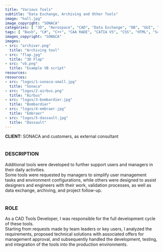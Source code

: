 ```yaml
---
title: "Various Tools"
subtitle: "Data Exchange, Archiving and Other Tools"
image: "hall.jpg"
image_copyright: "SONACA"
categories: [ "3D", "Aerospace", "CAD", "Data Exchange", "DB", "GUI", "Management", "PLM", "SCM" ]
tags: [ "Bash", "C#", "C++", "CAA RADE", "CATIA V5", "CSS", "HTML", "Scripting", "SQL", "VB" ]
images_copyright: "SONACA"
images:
- src: "archiver.png"
  title: "Archiving tool"
- src: "flap.jpg"
  title: "3D Flap"
- src: "vb.png"
  title: "Example VB script"
resources:
resources:
- src: "logos/1-sonaca-small.jpg"
  title: "Sonaca"
- src: "logos/2-airbus.png"
  title: "Airbus"
- src: "logos/3-bombardier.jpg"
  title: "Bombardier"
- src: "logos/4-embraer.jpg"
  title: "Embraer"
- src: "logos/5-dassault.jpg"
  title: "Dassault"
---
```


<b>CLIENT:</b> SONACA and customers, as external consultant<br>
<br>

<h3>DESCRIPTION</h3>
Additional tools were developed to further support users and managers in their daily activities.<br>
Some tools were requested by managers to simplify user management tasks and environment configurations, while others were designed to assist designers and engineers with their work, validation processes, as well as data exchange, archiving, and project follow-up.<br>
<br>

<h3>ROLE</h3>
As a CAD Tools Developer, I was responsible for the full development cycle of these tools.<br>
Starting from requests made by team leaders or key users, I analyzed the requirements, proposed technical solutions with associated offers for management approval, and subsequently handled the development, testing, and integration of the tools into the production environments.<br>
